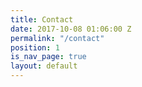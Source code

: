```yaml
---
title: Contact
date: 2017-10-08 01:06:00 Z
permalink: "/contact"
position: 1
is_nav_page: true
layout: default
---
```


